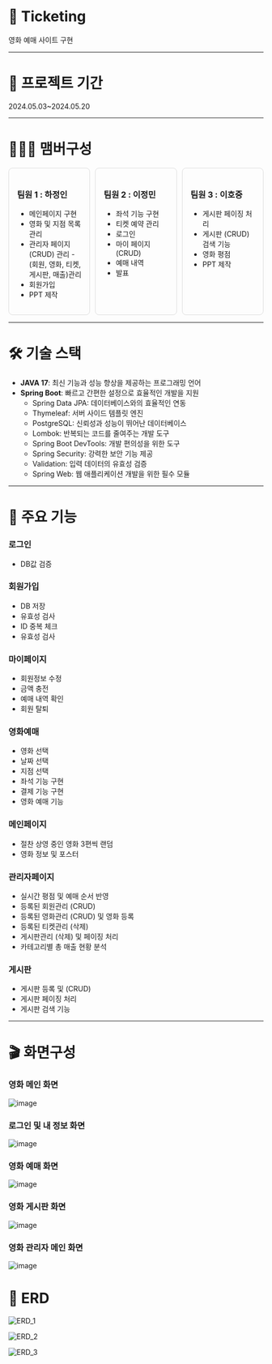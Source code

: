 # 🍿 Ticketing
영화 예매 사이트 구현

---


# 📆 프로젝트 기간
2024.05.03~2024.05.20

---


# 🧑‍🤝‍🧑 맴버구성
<div style="display: flex; gap: 10px;">

  <div style="border: 1px solid #ddd; border-radius: 8px; padding: 16px; width: 30%;">
    <h3>팀원 1 : 하정인</h3>
    <ul>
      <li>메인페이지 구현</li>
      <li>영화 및 지점 목록 관리</li>
      <li>관리자 페이지(CRUD) 관리
         - (회원, 영화, 티켓, 게시판, 매출)관리</li>
      <li>회원가입</li>
      <li>PPT 제작</li>
    </ul>
  </div>

  <div style="border: 1px solid #ddd; border-radius: 8px; padding: 16px; width: 30%;">
    <h3>팀원 2 : 이정민</h3>
    <ul>
      <li>좌석 기능 구현</li>
      <li>티켓 예약 관리</li>
      <li>로그인</li>
      <li>마이 페이지(CRUD)</li>
      <li>예매 내역</li>
      <li>발표</li>
    </ul>
  </div>

  <div style="border: 1px solid #ddd; border-radius: 8px; padding: 16px; width: 30%;">
    <h3>팀원 3 : 이호중</h3>
    <ul>
      <li>게시판 페이징 처리</li>
      <li>게시판 (CRUD) 검색 기능</li>
      <li>영화 평점</li>
      <li>PPT 제작</li>
    </ul>
  </div>

</div>


---


# 🛠 기술 스택
- **JAVA 17**: 최신 기능과 성능 향상을 제공하는 프로그래밍 언어
- **Spring Boot**: 빠르고 간편한 설정으로 효율적인 개발을 지원
  - Spring Data JPA: 데이터베이스와의 효율적인 연동
  - Thymeleaf: 서버 사이드 템플릿 엔진
  - PostgreSQL: 신뢰성과 성능이 뛰어난 데이터베이스
  - Lombok: 반복되는 코드를 줄여주는 개발 도구
  - Spring Boot DevTools: 개발 편의성을 위한 도구
  - Spring Security: 강력한 보안 기능 제공
  - Validation: 입력 데이터의 유효성 검증
  - Spring Web: 웹 애플리케이션 개발을 위한 필수 모듈


---


# 📌 주요 기능
### 로그인
- DB값 검증


### 회원가입
- DB 저장
- 유효성 검사
- ID 중복 체크
- 유효성 검사


### 마이페이지
- 회원정보 수정
- 금액 충전
- 예매 내역 확인
- 회원 탈퇴

### 영화예매
- 영화 선택
- 날짜 선택
- 지점 선택 
- 좌석 기능 구현
- 결제 기능 구현
- 영화 예매 기능
  
  
### 메인페이지
- 절찬 상영 중인 영화 3편씩 랜덤
- 영화 정보 및 포스터


### 관리자페이지
- 실시간 평점 및 예매 순서 반영  
- 등록된 회원관리 (CRUD)
- 등록된 영화관리 (CRUD) 및 영화 등록
- 등록된 티켓관리 (삭제)
- 게시판관리 (삭제) 및 페이징 처리
- 카테고리별 총 매출 현황 분석
    

### 게시판
- 게시판 등록 및 (CRUD)
- 게시판 페이징 처리
- 게시판 검색 기능

---

# 🎬 화면구성
### 영화 메인 화면
![image](https://github.com/hajungin/movie/assets/162389696/74da6146-95d0-4ae5-9437-349cdba6131f)


### 로그인 및 내 정보 화면
![image](https://github.com/hajungin/movie/assets/162389696/b1e9e446-45a5-4b48-9e1a-9e55f40dfad2)


### 영화 예매 화면 
![image](https://github.com/hajungin/movie/assets/162389696/67f37aee-59c9-4e7f-b8b2-b61b49431b75)


### 영화 게시판 화면
![image](https://github.com/hajungin/movie/assets/162389696/d232dc3d-c39c-410c-8751-9c141b812605)


### 영화 관리자 메인 화면
![image](https://github.com/hajungin/movie/assets/162389696/ba14c7f0-5902-4745-a7b3-ea9aed727b2f)




  
# 🧩 ERD
![ERD_1](https://github.com/hajungin/movie/blob/master/cinemaERD_1.png)


![ERD_2](https://github.com/hajungin/movie/blob/master/cinemaERD_2.png)


![ERD_3](https://github.com/hajungin/movie/blob/master/cinemaERD_3.png)

